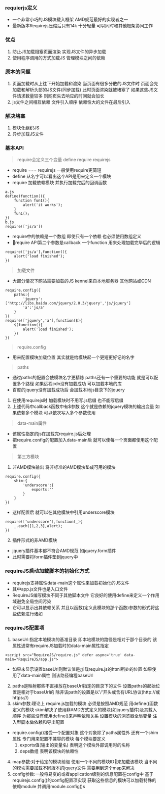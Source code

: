 ### requierjs定义
- 一个非常小巧的JS模块载入框架 AMD规范最好的实现者之一
- 最新版本Requirejs压缩后只有14k 十分轻量 可以同时和其他框架协同工作
### 优点
1. 防止JS加载阻塞页面渲染 实现JS文件的异步加载
2. 使用程序调用的方式加载JS 管理模块之间的依赖
### 原本的问题
1. 页面加载时从上往下开始加载和渲染 当页面有很多分散的JS文件时 页面会先加载和解析头部的JS文件(同步加载) 此时页面渲染就被堵塞了 如果这些JS文件请求数量较多 则网页失去响应的时间就会加长
2. js文件之间相互依赖 文件引入顺序 依赖性大的文件在最后引入
### 解决堵塞
1. 模块化组织JS
2. 异步加载JS文件
### 基本API
> require会定义三个变量 define require requirejs
- require === requirejs 一般使用require更简短
- define 从名字可以看出这个API是用来定义一个模块
- require 加载依赖模块 并执行加载完后的回调函数
```
a.js
define(function(){
    function fun1(){
        alert('it works');
    }
    fun1();
})
b.js
require(['js/a'])
```
- require中的依赖是一个数组 即使只有一个依赖 也必须使用数组定义
- require API第二个参数是callback 一个function 用来处理加载完毕后的逻辑
```
require(['js/a'],function(){
    alert('load finished');
})
```
> 加载文件
- 大部分情况下网站需要加载的JS kennel来自本地服务器 其他网站或CDN
```
require.config({
    paths:{
        'jquery':['http://libs.baidu.com/jquery/2.0.3/jquery','js/jquery']
        'a':'js/a'
    }
})
require(['jquery','a'],function($){
    $(function(){
        alert('load finished');
    })
})
```
> require.config
- 用来配置模块加载位置 其实就是给模块起一个更短更好记的名字
>paths
- 通过paths的配置会使模块名字更精炼 paths还有一个重要的功能 就是可以配置多个路径 如果远程cdn没有加载成功 可以加载本地的库
- 百度的jquery没有加载成功后 会加载本地js目录下的jquery
1. 在使用requirejs时 加载模块时不用写.js后缀 也不能写后缀
2. 上述代码中callback函数中有$参数 这个就是依赖的jquery模块的输出变量 如果依赖多个模块 可以依次写入多个参数使用
> data-main属性
- 该属性指定的js在加载完require.js后处理
- 把require.config的配置加入data-main后 就可以使每一个页面都使用这个配置
> 第三方模块
1. 非AMD模块输出 将非标准的AMD模块垫成可用的模块
```
require.config({
    shim:{
        'underscore':{
            exports:''
        }
    }
})
```
- 这样配置后 就可以在其他模块中引用underscore模块
```
require(['underscore'],function(_){
    _.each([1,2,3],alert);
})
```
2. 插件形式的非AMD模块 
- jquery插件基本都不符合AMD规范 如jquery.form插件
- 此时需要将form插件垫到jquery中
### requireJS启动加载脚本的初始化方式
- requirejs支持属性data-main这个属性来加载初始化的JS文件
- 其中app.js文件也是入口文件
- RequireJS编写模块不同于其他脚本文件 它良好的使用define来定义一个作用域避免全局空间污染
- 它可以显示出其依赖关系 并且以函数(定义此模块的那个函数)参数的形式将这些依赖进行诸如
### requireJS配置项
1. baseUrl:指定本地模块的基准目录 即本地模块的路径是相对于那个目录的 该属性通常有requireJS加载时的data-main属性指定
```
<script src="RequireJS/require.js" defer async='true' data-main="RequireJS/app.js">
```
- 如果未显示设置baseUrl则默认值是加载require.js的html所处的位置 如果使用了data-main属性 则该路径编程baseUrl
2. paths是映射那些不直接放在baseUrl指定的目录下的文件 设置paths的起始位置是相对于baseUrl的 除非该path的设置是以'/'开头或含有URL协议(http://或https://)
3. skim参数:理论上 require.js加载的模块 必须是按照AMD规范 用define()函数定义的模块 skim解决了使用非AMD方式定义的模块(如jquery插件)及其载入顺序 为那些没有使用define()来声明依赖关系 设置模块的浏览器全局变量 注入型脚本做依赖和导出配置
- require.config()接受一个配置对象 这个对象除了paths属性外 还有一个shim属性 专门用来配置不兼容的模块 每个模块要定义
    1. exports值(输出的变量名) 表明这个模块外部调用时的名称
    2. deps数组 表明该模块的依赖性
4. map参数:对于给定的模块前缀 使用一个不同的模块ID来加载该模块 当不同的模块需要加载不同版本的jquery文件 需要用到这个map来解决
5. config参数:一般将易变的或者application级别的信息配置在config中 基于requirejs.config()的config配置项实现 获取这些信息的模块可以加载特殊的依赖module 并调用module.config()s